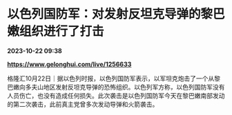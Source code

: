 # 以色列国防军：对发射反坦克导弹的黎巴嫩组织进行了打击

**2023-10-22 09:38**

**https://www.gelonghui.com/live/1256633**

格隆汇10月22日｜据以色列时报，以色列国防军表示，以军坦克炮击了一个从黎巴嫩向多夫山地区发射反坦克导弹的恐怖组织。以色列军方称，以色列国防军没有人员伤亡，也没有造成任何损失。此次袭击是以色列国防军今天在黎巴嫩南部发动的第二次袭击，此前真主党曾多次发动导弹和火箭袭击。